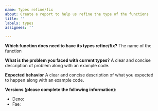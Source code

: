 ```yaml
---
name: Types refine/fix
about: Create a report to help us refine the type of the functions
title: ''
labels: types
assignees: ''

---
```


**Which function does need to have its types refine/fix?**
The name of the function

**What is the problem you faced with current types?**
A clear and concise description of problem along with an example code.

**Expected behavior**
A clear and concise description of what you expected to happen along with an example code.

**Versions (please complete the following information):**
 - Deno: 
 - Fae:
